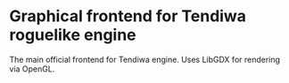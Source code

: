 Graphical frontend for Tendiwa roguelike engine
================================================

The main official frontend for Tendiwa engine. Uses LibGDX for
rendering via OpenGL. 

